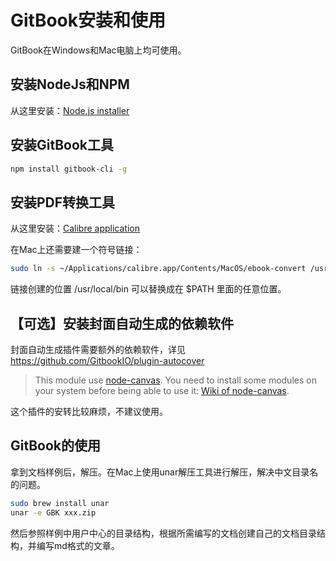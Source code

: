 # GitBook安装和使用

GitBook在Windows和Mac电脑上均可使用。



## 安装NodeJs和NPM

从这里安装：[Node.js installer](https://nodejs.org/en/download/)



## 安装GitBook工具

```bash
npm install gitbook-cli -g
```



## 安装PDF转换工具

从这里安装：[Calibre application](https://calibre-ebook.com/download)

在Mac上还需要建一个符号链接：

```bash
sudo ln -s ~/Applications/calibre.app/Contents/MacOS/ebook-convert /usr/local/bin
```

链接创建的位置 /usr/local/bin 可以替换成在 $PATH 里面的任意位置。



## 【可选】安装封面自动生成的依赖软件

封面自动生成插件需要额外的依赖软件，详见 https://github.com/GitbookIO/plugin-autocover

> This module use [node-canvas](https://github.com/LearnBoost/node-canvas). You need to install some modules on your system before being able to use it: [Wiki of node-canvas](https://github.com/LearnBoost/node-canvas/wiki/_pages).

这个插件的安转比较麻烦，不建议使用。

## GitBook的使用

拿到文档样例后，解压。在Mac上使用unar解压工具进行解压，解决中文目录名的问题。

```bash
sudo brew install unar
unar -e GBK xxx.zip
```

然后参照样例中用户中心的目录结构，根据所需编写的文档创建自己的文档目录结构，并编写md格式的文章。

